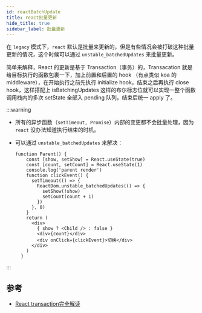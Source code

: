 ```yaml
---
id: reactBatchUpdate
title: react批量更新
hide_title: true
sidebar_label: 批量更新
---
```


在 `legacy` 模式下，`react` 默认是批量来更新的，但是有些情况会被打破这种批量更新的情况，这个时候可以通过 `unstable_batchedUpdates` 来批量更新。

简单来解释，React 的更新是基于 Transaction（事务）的，Transacation 就是给目标执行的函数包裹一下，加上前置和后置的 hook （有点类似 koa 的 middleware），在开始执行之前先执行 initialize hook，结束之后再执行 close hook，这样搭配上 isBatchingUpdates 这样的布尔标志位就可以实现一整个函数调用栈内的多次 setState 全部入 pending 队列，结束后统一 apply 了。

:::warning

- 所有的异步函数（`setTimeout, Promise`）内部的变更都不会批量处理，因为 `react` 没办法知道执行结束的时机。

- 可以通过 `unstable_batchedUpdates` 来解决：

  ```tsx {6-11}
  function Parent() {
      const [show, setShow] = React.useState(true)
      const [count, setCount] = React.useState(1)
      console.log('parent render')
      function clickEvent() {
        setTimeout(() => {
          ReactDom.unstable_batchedUpdates(() => {
            setShow(!show)
            setCount(count + 1)
          })
        }, 0)
      }
      return (
        <div>
          { show ? <Child /> : false }
          <div>{count}</div>
          <div onClick={clickEvent}>切换</div>
        </div>
      )
    }
  ```

:::

## 参考

- [React transaction完全解读](https://segmentfault.com/a/1190000021303172)
